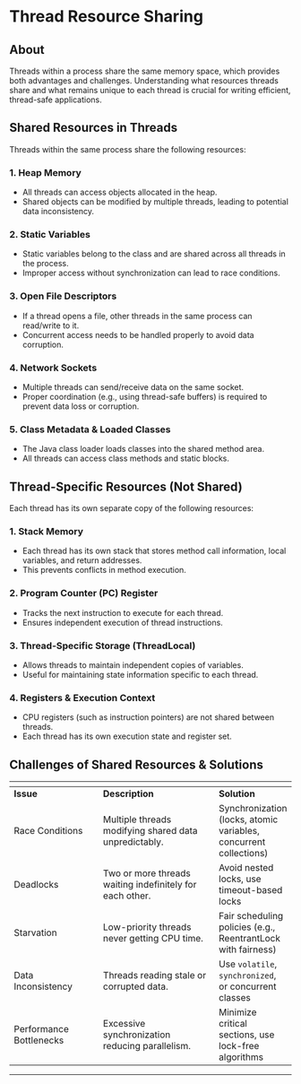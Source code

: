 # Thread Resource Sharing

## About

Threads within a process share the same memory space, which provides both advantages and challenges. Understanding what resources threads share and what remains unique to each thread is crucial for writing efficient, thread-safe applications.

## **Shared Resources in Threads**

Threads within the same process share the following resources:

### **1. Heap Memory**

* All threads can access objects allocated in the heap.
* Shared objects can be modified by multiple threads, leading to potential data inconsistency.

### **2. Static Variables**

* Static variables belong to the class and are shared across all threads in the process.
* Improper access without synchronization can lead to race conditions.

### **3. Open File Descriptors**

* If a thread opens a file, other threads in the same process can read/write to it.
* Concurrent access needs to be handled properly to avoid data corruption.

### **4. Network Sockets**

* Multiple threads can send/receive data on the same socket.
* Proper coordination (e.g., using thread-safe buffers) is required to prevent data loss or corruption.

### **5. Class Metadata & Loaded Classes**

* The Java class loader loads classes into the shared method area.
* All threads can access class methods and static blocks.

## **Thread-Specific Resources (Not Shared)**

Each thread has its own separate copy of the following resources:

### **1. Stack Memory**

* Each thread has its own stack that stores method call information, local variables, and return addresses.
* This prevents conflicts in method execution.

### **2. Program Counter (PC) Register**

* Tracks the next instruction to execute for each thread.
* Ensures independent execution of thread instructions.

### **3. Thread-Specific Storage (ThreadLocal)**

* Allows threads to maintain independent copies of variables.
* Useful for maintaining state information specific to each thread.

### **4. Registers & Execution Context**

* CPU registers (such as instruction pointers) are not shared between threads.
* Each thread has its own execution state and register set.

## **Challenges of Shared Resources & Solutions**

<table data-header-hidden data-full-width="true"><thead><tr><th width="234"></th><th width="355"></th><th></th></tr></thead><tbody><tr><td><strong>Issue</strong></td><td><strong>Description</strong></td><td><strong>Solution</strong></td></tr><tr><td>Race Conditions</td><td>Multiple threads modifying shared data unpredictably.</td><td>Synchronization (locks, atomic variables, concurrent collections)</td></tr><tr><td>Deadlocks</td><td>Two or more threads waiting indefinitely for each other.</td><td>Avoid nested locks, use timeout-based locks</td></tr><tr><td>Starvation</td><td>Low-priority threads never getting CPU time.</td><td>Fair scheduling policies (e.g., ReentrantLock with fairness)</td></tr><tr><td>Data Inconsistency</td><td>Threads reading stale or corrupted data.</td><td>Use <code>volatile</code>, <code>synchronized</code>, or concurrent classes</td></tr><tr><td>Performance Bottlenecks</td><td>Excessive synchronization reducing parallelism.</td><td>Minimize critical sections, use lock-free algorithms</td></tr></tbody></table>

***
